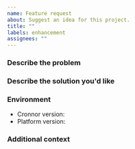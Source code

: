 ```yaml
---
name: Feature request
about: Suggest an idea for this project.
title: ""
labels: enhancement
assignees: ""
---
```


### Describe the problem

<!-- A clear and concise description of what the problem is. Ex. I'm always
     frustrated when [...] -->

### Describe the solution you'd like

<!-- A clear and concise description of what you want to happen. -->

### Environment

- Cronnor version<!-- e.g. 2.1.0 -->:
- Platform version<!-- e.g. Chrome 109.0.5414.74, Node.js v18.13.0 -->:

### Additional context

<!-- Add any other context or screenshots about the feature request here. -->

